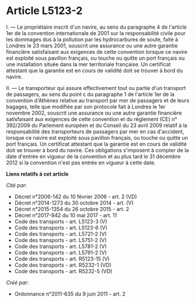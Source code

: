 # Article L5123-2

I. ― Le propriétaire inscrit d'un navire, au sens du paragraphe 4 de l'article 1er de la convention internationale de 2001
sur la responsabilité civile pour les dommages dus à la pollution par les hydrocarbures de soute, faite à Londres le 23 mars
2001, souscrit une assurance ou une autre garantie financière satisfaisant aux exigences de cette convention lorsque ce
navire est exploité sous pavillon français, ou touche ou quitte un port français ou une installation située dans la mer
territoriale française. Un certificat attestant que la garantie est en cours de validité doit se trouver à bord du navire. 

II. ― Le transporteur qui assure effectivement tout ou partie d'un transport de passagers, au sens du point c du paragraphe 1
de l'article 1er de la convention d'Athènes relative au transport par mer de passagers et de leurs bagages, telle que
modifiée par son protocole fait à Londres le 1er novembre 2002, souscrit une assurance ou une autre garantie financière
satisfaisant aux exigences de cette convention et du règlement (CE) n° 392/2009 du Parlement européen et du Conseil du 23
avril 2009 relatif à la responsabilité des transporteurs de passagers par mer en cas d'accident, lorsque ce navire est
exploité sous pavillon français, ou touche ou quitte un port français. Un certificat attestant que la garantie est en cours
de validité doit se trouver à bord du navire. Ces obligations s'imposent à compter de la date d'entrée en vigueur de la
convention et au plus tard le 31 décembre 2012 si la convention n'est pas entrée en vigueur à cette date.

**Liens relatifs à cet article**

_Cité par_:

  - Décret n°2006-142 du 10 février 2006 - art. 2 (VD)
  - Décret n°2014-1273 du 30 octobre 2014 - art. (V)
  - Décret n°2015-1354 du 26 octobre 2015 - art. 2
  - Décret n°2017-942 du 10 mai 2017 - art. 11
  - Code des transports - art. L5123-3 (V)
  - Code des transports - art. L5123-6 (V)
  - Code des transports - art. L5721-2 (V)
  - Code des transports - art. L5751-2 (V)
  - Code des transports - art. L5781-2 (V)
  - Code des transports - art. L5791-2 (V)
  - Code des transports - art. R5123-15 (V)
  - Code des transports - art. R5232-1 (VD)
  - Code des transports - art. R5232-5 (VD)

_Créé par_:

  - Ordonnance n°2011-635 du 9 juin 2011 - art. 2
